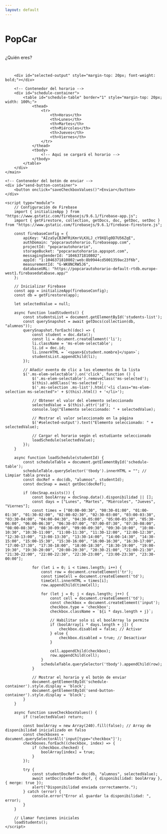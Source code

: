 ```yaml
---
layout: default
---
```


# PopCar
¿Quién eres?
<html lang="es">
<head>
    <meta charset="UTF-8">
    <meta name="viewport" content="width=device-width, initial-scale=1.0">
    <title>PopCar</title>
    <link href="lou-multi-select-57fb8d3/css/multi-select.css" media="screen" rel="stylesheet" type="text/css">
    <script src="https://code.jquery.com/jquery-3.6.0.min.js"></script>
    <script type="module" src="https://www.gstatic.com/firebasejs/9.6.1/firebase-app.js"></script>
    <script type="module" src="https://www.gstatic.com/firebasejs/9.6.1/firebase-firestore.js"></script>
    <style>
        body {
            display: flex;
            flex-direction: column;
            min-height: 100vh;
            margin: 0;
        }
        main {
            flex: 1;
            display: flex;
            flex-direction: column;
            align-items: center;
        }
        #schedule-container {
            display: none; /* Ocultar inicialmente */
            margin-top: 20px;
            width: 100%;
        }
        #send-button-container {
            display: none; /* Ocultar inicialmente */
            text-align: center;
            padding: 20px;
            background-color: #f1f1f1;
        }
        button {
            padding: 10px 20px;
            font-size: 16px;
            cursor: pointer;
            background-color: #007bff;
            color: white;
            border: none;
            border-radius: 5px;
        }
        button:hover {
            background-color: #0056b3;
        }
    </style>
</head>
<body>
    <main>
        <div class="ms-container" id="ms-pre-selected-options">
            <div class="ms-selectable">
                <ul class="ms-list" tabindex="-1" id="students-list">
                    <!-- Aquí se cargarán los nombres de los alumnos -->
                </ul>
            </div>
        </div>

        <div id="selected-output" style="margin-top: 20px; font-weight: bold;"></div>

        <!-- Contenedor del horario -->
        <div id="schedule-container">
            <table id="schedule-table" border="1" style="margin-top: 20px; width: 100%;">
                <thead>
                    <tr>
                        <th>Horas</th>
                        <th>Lunes</th>
                        <th>Martes</th>
                        <th>Miércoles</th>
                        <th>Jueves</th>
                        <th>Viernes</th>
                    </tr>
                </thead>
                <tbody>
                    <!-- Aquí se cargará el horario -->
                </tbody>
            </table>
        </div>
    </main>

    <!-- Contenedor del botón de enviar -->
    <div id="send-button-container">
        <button onclick="saveCheckboxValues()">Enviar</button>
    </div>

    <script type="module">
        // Configuración de Firebase
        import { initializeApp } from "https://www.gstatic.com/firebasejs/9.6.1/firebase-app.js";
        import { getFirestore, collection, getDocs, doc, getDoc, setDoc } from "https://www.gstatic.com/firebasejs/9.6.1/firebase-firestore.js";

        const firebaseConfig = {
            apiKey: "AIzaSyCBJWfRiKmrVLKXLJ_cY9XQlg0D7U56ZqE",
            authDomain: "popcarautohorario.firebaseapp.com",
            projectId: "popcarautohorario",
            storageBucket: "popcarautohorario.appspot.com",
            messagingSenderId: "1046371810802",
            appId: "1:1046371810802:web:8b9944cd5001359ac23f6b",
            measurementId: "G-WK8NCRW5J6",
            databaseURL: "https://popcarautohorario-default-rtdb.europe-west1.firebasedatabase.app/"
        };

        // Inicializar Firebase
        const app = initializeApp(firebaseConfig);
        const db = getFirestore(app);

        let selectedValue = null;

        async function loadStudents() {
            const studentsList = document.getElementById('students-list');
            const querySnapshot = await getDocs(collection(db, "alumnos"));
            querySnapshot.forEach((doc) => {
                const student = doc.data();
                const li = document.createElement('li');
                li.className = 'ms-elem-selectable';
                li.id = doc.id;
                li.innerHTML = `<span>${student.nombre}</span>`;
                studentsList.appendChild(li);
            });

            // Añadir evento de clic a los elementos de la lista
            $('.ms-elem-selectable').on('click', function () {
                $('.ms-elem-selectable').removeClass('ms-selected');
                $(this).addClass('ms-selected');
                $('.ms-selection .ms-list').html('<li class="ms-elem-selection ms-selected">' + $(this).html() + '</li>');

                // Obtener el valor del elemento seleccionado
                selectedValue = $(this).attr('id');
                console.log("Elemento seleccionado: " + selectedValue);

                // Mostrar el valor seleccionado en la página
                $('#selected-output').text("Elemento seleccionado: " + selectedValue);

                // Cargar el horario según el estudiante seleccionado
                loadSchedule(selectedValue);
            });
        }

        async function loadSchedule(studentId) {
            const scheduleTable = document.getElementById('schedule-table');
            scheduleTable.querySelector('tbody').innerHTML = ""; // Limpiar tabla previa
            const docRef = doc(db, "alumnos", studentId);
            const docSnap = await getDoc(docRef);

            if (docSnap.exists()) {
                const boolArray = docSnap.data().disponibilidad || [];
                const days = ["Lunes", "Martes", "Miércoles", "Jueves", "Viernes"];
                const times = ["00:00-00:30", "00:30-01:00", "01:00-01:30", "01:30-02:00", "02:00-02:30", "02:30-03:00", "03:00-03:30", "03:30-04:00", "04:00-04:30", "04:30-05:00", "05:00-05:30", "05:30-06:00", "06:00-06:30", "06:30-07:00", "07:00-07:30", "07:30-08:00", "08:00-08:30", "08:30-09:00", "09:00-09:30", "09:30-10:00", "10:00-10:30", "10:30-11:00", "11:00-11:30", "11:30-12:00", "12:00-12:30", "12:30-13:00", "13:00-13:30", "13:30-14:00", "14:00-14:30", "14:30-15:00", "15:00-15:30", "15:30-16:00", "16:00-16:30", "16:30-17:00", "17:00-17:30", "17:30-18:00", "18:00-18:30", "18:30-19:00", "19:00-19:30", "19:30-20:00", "20:00-20:30", "20:30-21:00", "21:00-21:30", "21:30-22:00", "22:00-22:30", "22:30-23:00", "23:00-23:30", "23:30-00:00"];
                
                for (let i = 0; i < times.length; i++) {
                    const row = document.createElement('tr');
                    const timeCell = document.createElement('td');
                    timeCell.innerHTML = times[i];
                    row.appendChild(timeCell);

                    for (let j = 0; j < days.length; j++) {
                        const cell = document.createElement('td');
                        const checkbox = document.createElement('input');
                        checkbox.type = 'checkbox';
                        checkbox.className = `${i * days.length + j}`;

                        // Habilitar solo si el boolArray lo permite
                        if (boolArray[i * days.length + j]) {
                            checkbox.disabled = false; // Activar
                        } else {
                            checkbox.disabled = true; // Desactivar
                        }

                        cell.appendChild(checkbox);
                        row.appendChild(cell);
                    }
                    scheduleTable.querySelector('tbody').appendChild(row);
                }
                
                // Mostrar el horario y el botón de enviar
                document.getElementById('schedule-container').style.display = 'block';
                document.getElementById('send-button-container').style.display = 'block';
            }
        }

        async function saveCheckboxValues() {
            if (!selectedValue) return;

            const boolArray = new Array(240).fill(false); // Array de disponibilidad inicializado en falso
            const checkboxes = document.querySelectorAll('input[type="checkbox"]');
            checkboxes.forEach((checkbox, index) => {
                if (checkbox.checked) {
                    boolArray[index] = true;
                }
            });

            try {
                const studentDocRef = doc(db, "alumnos", selectedValue);
                await setDoc(studentDocRef, { disponibilidad: boolArray }, { merge: true });
                alert("Disponibilidad enviada correctamente.");
            } catch (error) {
                console.error("Error al guardar la disponibilidad: ", error);
            }
        }

        // Llamar funciones iniciales
        loadStudents();
    </script>
</body>
</html>

